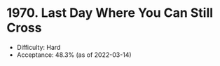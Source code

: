 # 1970. Last Day Where You Can Still Cross
- Difficulty: Hard
- Acceptance: 48.3% (as of 2022-03-14)
